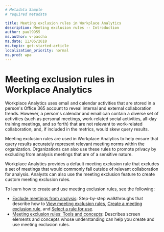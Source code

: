 ```yaml
---
# Metadata Sample
# required metadata

title: Meeting exclusion rules in Workplace Analytics
description: Meeting exclusion rules -- Introduction    
author: paul9955
ms.author: v-pascha
ms.date: 11/06/2018
ms.topic: get-started-article
localization_priority: normal 
ms.prod: wpa
---
```


# Meeting exclusion rules in Workplace Analytics

Workplace Analytics uses email and calendar activities that are stored in a person's Office 365 account to reveal internal and external collaboration trends. However, a person's calendar and email can contain a diverse set of activities (such as personal meetings, work-related social activities, all-day training meetings, and so forth) that are not relevant to work-related collaboration, and, if included in the metrics, would skew query results.

Meeting exclusion rules are used in Workplace Analytics to help ensure that query results accurately represent relevant meeting norms within the organization. Organizations can also use these rules to promote privacy by excluding from analysis meetings that are of a sensitive nature.  

Workplace Analytics provides a default meeting exclusion rule that excludes a set of meetings that would commonly fall outside of relevant collaboration for analysis. Analysts can also use the meeting exclusion feature to create custom meeting exclusion rules. 

To learn how to create and use meeting exclusion rules, see the following: 

 * [Exclude meetings from analysis](meeting-exclusion-rules.md): Step-by-step walkthroughs that describe how to [View meeting exclusion rules](meeting-exclusion-rules.md#view-meeting-exclusion-rules), [Create a meeting exclusion rule](meeting-exclusion-rules.md#create-a-meeting-exclusion-rule), and [Select a rule for use](meeting-exclusion-rules.md#select-a-rule-for-use). 
 * [Meeting exclusion rules: Tools and concepts](meeting-exclusion-concept.md): Describes screen elements and concepts whose understanding can help you create and use meeting exclusion rules. 
